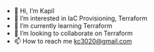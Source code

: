 - 👋 Hi, I’m Kapil
- 👀 I’m interested in IaC Provisioning, Terraform 
- 🌱 I’m currently learning Terraform
- 💞️ I’m looking to collaborate on Terraform
- 📫 How to reach me kc3020@gmail.com

<!---
kapilch/kapilch is a ✨ special ✨ repository because its `README.md` (this file) appears on your GitHub profile.
You can click the Preview link to take a look at your changes.
--->
